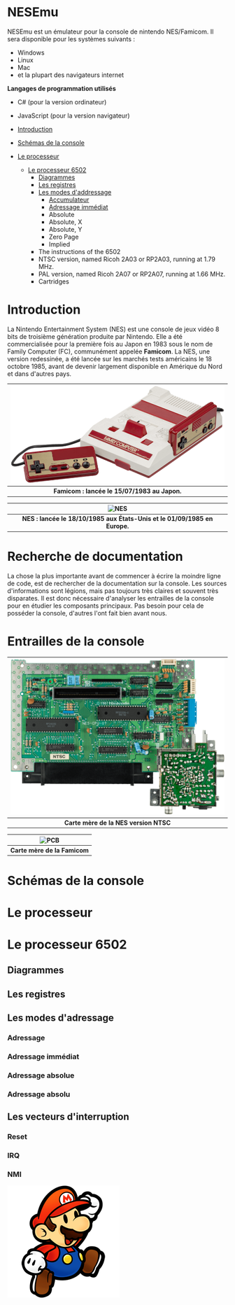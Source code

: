 # NESEmu

NESEmu est un émulateur pour la console de nintendo NES/Famicom. Il sera disponible pour les systèmes suivants :

- Windows
- Linux
- Mac
- et la plupart des navigateurs internet

**Langages de programmation utilisés**

- C# (pour la version ordinateur)
- JavaScript (pour la version navigateur)

- [Introduction](#introduction)
- [Schémas de la console](#schémas-de-la-console)
- [Le processeur](#le-processeur)
  - [Le processeur 6502](#le-processeur-6502)
    - [Diagrammes](#diagrammes)
    - [Les registres](#les-registres)
    - [Les modes d'addressage](#les-modes-dadressage)
      - [Accumulateur](#)
      - [Adressage immédiat](#adressage-immédiat)
      - Absolute
      - Absolute, X
      - Absolute, Y
      - Zero Page
      - Implied
    - The instructions of the 6502
    - NTSC version, named Ricoh 2A03 or RP2A03, running at 1.79 MHz.
    - PAL version, named Ricoh 2A07 or RP2A07, running at 1.66 MHz.
    - Cartridges

# Introduction

La Nintendo Entertainment System (NES) est une console de jeux vidéo 8 bits de troisième génération produite par Nintendo. Elle a été commercialisée pour la première fois au Japon en 1983 sous le nom de Family Computer (FC), communément appelée **Famicom**. La NES, une version redessinée, a été lancée sur les marchés tests américains le 18 octobre 1985, avant de devenir largement disponible en Amérique du Nord et dans d'autres pays.

|     ![Famicom](img/Famicon.png?raw=true)     |
| :------------------------------------------: |
| **Famicom : lancée le 15/07/1983 au Japon.** |

|                 ![NES](img/NES-Console-Set.png?raw=true)                  |
| :-----------------------------------------------------------------------: |
| **NES : lancée le 18/10/1985 aux États-Unis et le 01/09/1985 en Europe.** |

# Recherche de documentation

La chose la plus importante avant de commencer à écrire la moindre ligne de code, est de rechercher de la documentation sur la console. Les sources d'informations sont légions, mais pas toujours très claires et souvent très disparates. Il est donc nécessaire d'analyser les entrailles de la console pour en étudier les composants principaux. Pas besoin pour cela de posséder la console, d'autres l'ont fait bien avant nous.

# Entrailles de la console

| ![PCB](img/motherboard.png?raw=true)  |
| :-----------------------------------: |
| **Carte mère de la NES version NTSC** |

| ![PCB](img/Famicom-motherboard.jpg?raw=true) |
| :------------------------------------------: |
|         **Carte mère de la Famicom**         |

# Schémas de la console

# Le processeur

# Le processeur 6502

## Diagrammes

## Les registres

## Les modes d'adressage

### Adressage

### Adressage immédiat

### Adressage absolue

### Adressage absolu

## Les vecteurs d'interruption

### Reset

### IRQ

### NMI

![image](https://github.com/devnadj/NesEmu/blob/main/img/mario.png)
